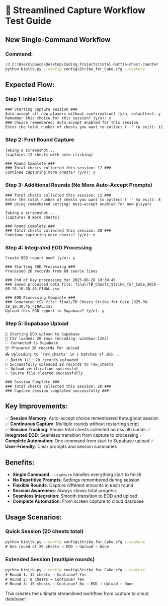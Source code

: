 # 🚀 **Streamlined Capture Workflow Test Guide**

## **New Single-Command Workflow**

### **Command:**
```cmd
cd C:\Users\paoco\Desktop\Coding_Projects\total-battle-chest-counter
python bin\tb.py --config config\Strike_for_Cake.cfg --capture
```

## **Expected Flow:**

### **Step 1: Initial Setup**
```
### Starting capture session ###
Auto-accept all new players without confirmation? (y/n, default=n): y
Remember this choice for this session? (y/n): y
### Choice remembered: Auto-accept enabled for this session
Enter the total number of chests you want to collect ('-' to exit): 12
```

### **Step 2: First Round Capture**
```
Taking a screenshot...
[captures 12 chests with auto-clicking]

### Round Complete ###
### Total chests collected this session: 12 ###
Continue capturing more chests? (y/n): y
```

### **Step 3: Additional Rounds (No More Auto-Accept Prompts)**
```
### Total chests collected this session: 12 ###
Enter the total number of chests you want to collect ('-' to exit): 8
### Using remembered setting: Auto-accept enabled for new players

Taking a screenshot...
[captures 8 more chests]

### Round Complete ###  
### Total chests collected this session: 20 ###
Continue capturing more chests? (y/n): n
```

### **Step 4: Integrated EOD Processing**
```
Create EOD report now? (y/n): y

### Starting EOD Processing ###
Processed 20 records from 60 source lines

### End of Day processing for 2025-08-28 10:30:45
### Saved processed data file: final/TB_Chests_Strike_for_Cake_2025-08-28_10.30.45_FINAL.csv

### EOD Processing Complete ###
### Generated CSV file: final/TB_Chests_Strike_for_Cake_2025-08-28_10.30.45_FINAL.csv
Upload this EOD report to Supabase? (y/n): y
```

### **Step 5: Supabase Upload**
```
🚀 Starting EOD upload to Supabase
📁 CSV loaded: 20 rows (encoding: windows-1252)
✅ Connected to Supabase
📦 Prepared 20 records for upload
📤 Uploading to 'raw_chests' in 1 batches of 100...
✅ Batch 1/1: 20 records uploaded
🎉 Successfully uploaded 20 records to raw_chests
✅ Upload verification successful
✅ Source file cleared successfully

### Session Complete ###
### Total chests collected this session: 20 ###
### Capture session completed successfully ###
```

## **Key Improvements:**

✅ **Session Memory**: Auto-accept choice remembered throughout session
✅ **Continuous Capture**: Multiple rounds without restarting script  
✅ **Session Tracking**: Shows total chests collected across all rounds
✅ **Integrated EOD**: Seamless transition from capture to processing
✅ **Complete Automation**: One command from start to Supabase upload
✅ **User-Friendly**: Clear prompts and session summaries

## **Benefits:**

- **Single Command**: `--capture` handles everything start to finish
- **No Repetitive Prompts**: Settings remembered during session
- **Flexible Rounds**: Capture different amounts in each round
- **Session Awareness**: Always shows total progress
- **Seamless Integration**: Smooth transition to EOD and upload
- **Complete Automation**: From screen capture to cloud database

## **Usage Scenarios:**

### **Quick Session (20 chests total)**
```cmd
python bin\tb.py --config config\Strike_for_Cake.cfg --capture
# One round of 20 chests → EOD → Upload → Done
```

### **Extended Session (multiple rounds)**  
```cmd
python bin\tb.py --config config\Strike_for_Cake.cfg --capture
# Round 1: 12 chests → Continue? Yes
# Round 2: 8 chests → Continue? Yes  
# Round 3: 15 chests → Continue? No → EOD → Upload → Done
```

This creates the ultimate streamlined workflow from capture to cloud database!